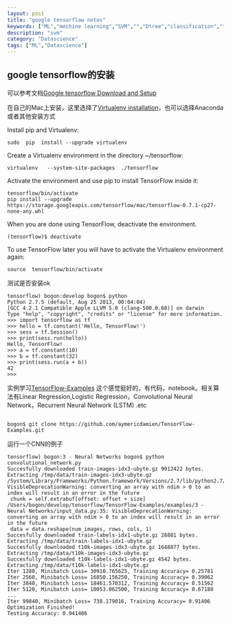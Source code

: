 ```yaml
---
layout: post
title: "google tensorflow notes"
keywords: ["ML","mechine learning","SVM","","Dtree","classification","tensorflow"]
description: "svm"
category: "Datascience"
tags: ["ML","Datascience"]
---
```

## google tensorflow的安装

可以参考文档[Google tensorflow Download and Setup](https://github.com/tensorflow/tensorflow/blob/master/tensorflow/g3doc/get_started/os_setup.md#virtualenv-installation）,有很多中方式)

在自己的Mac上安装，这里选择了[Virtualenv installation](https://github.com/tensorflow/tensorflow/blob/master/tensorflow/g3doc/get_started/os_setup.md#virtualenv-installation)，也可以选择Anaconda或者其他安装方式

Install pip and Virtualenv:

```
sudo  pip  install --upgrade virtualenv 
```

Create a Virtualenv environment in the directory ~/tensorflow:

```
virtualenv   --system-site-packages  ./tensorflow
```
Activate the environment and use pip to install TensorFlow inside it:

```
tensorflow/bin/activate
pip install --upgrade https://storage.googleapis.com/tensorflow/mac/tensorflow-0.7.1-cp27-none-any.whl
```
When you are done using TensorFlow, deactivate the environment.

```
(tensorflow)$ deactivate
```
To use TensorFlow later you will have to activate the Virtualenv environment again:

```
source  tensorflow/bin/activate
```

 测试是否安装ok
 
 
 ```
tensorflow) bogon:develop bogon$ python
Python 2.7.5 (default, Aug 25 2013, 00:04:04) 
[GCC 4.2.1 Compatible Apple LLVM 5.0 (clang-500.0.68)] on darwin
Type "help", "copyright", "credits" or "license" for more information.
>>> import tensorflow as tf
>>> hello = tf.constant('Hello, TensorFlow!')
>>> sess = tf.Session()
>>> print(sess.run(hello))
Hello, TensorFlow!
>>> a = tf.constant(10)
>>> b = tf.constant(32)
>>> print(sess.run(a + b))
42
>>> 
 ```
 
实例学习[TensorFlow-Examples](https://github.com/aymericdamien/TensorFlow-Examples)
这个感觉挺好的，有代码，notebook。相关算法有Linear Regression,Logistic Regression，Convolutional Neural Network，Recurrent Neural Network (LSTM) .etc
 
 ```
 
bogon$ git clone https://github.com/aymericdamien/TensorFlow-Examples.git
 ```
 
 运行一个CNN的例子
 
 ```
tensorflow) bogon:3 - Neural Networks bogon$ python convolutional_network.py 
Succesfully downloaded train-images-idx3-ubyte.gz 9912422 bytes.
Extracting /tmp/data/train-images-idx3-ubyte.gz
/System/Library/Frameworks/Python.framework/Versions/2.7/lib/python2.7/gzip.py:268: VisibleDeprecationWarning: converting an array with ndim > 0 to an index will result in an error in the future
  chunk = self.extrabuf[offset: offset + size]
/Users/bogon/develop/tensorflow/TensorFlow-Examples/examples/3 - Neural Networks/input_data.py:35: VisibleDeprecationWarning: converting an array with ndim > 0 to an index will result in an error in the future
  data = data.reshape(num_images, rows, cols, 1)
Succesfully downloaded train-labels-idx1-ubyte.gz 28881 bytes.
Extracting /tmp/data/train-labels-idx1-ubyte.gz
Succesfully downloaded t10k-images-idx3-ubyte.gz 1648877 bytes.
Extracting /tmp/data/t10k-images-idx3-ubyte.gz
Succesfully downloaded t10k-labels-idx1-ubyte.gz 4542 bytes.
Extracting /tmp/data/t10k-labels-idx1-ubyte.gz
Iter 1280, Minibatch Loss= 30910.765625, Training Accuracy= 0.25781
Iter 2560, Minibatch Loss= 16850.156250, Training Accuracy= 0.39062
Iter 3840, Minibatch Loss= 18461.570312, Training Accuracy= 0.51562
Iter 5120, Minibatch Loss= 10053.062500, Training Accuracy= 0.67188
...
Iter 99840, Minibatch Loss= 738.179016, Training Accuracy= 0.91406
Optimization Finished!
Testing Accuracy: 0.941406
 ```

